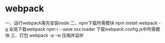 # webpack
一、运行webpack需先安装node
二、npm下载所需模块
npm install webpack -g              全局下载webpack
npm i --save xxx.loader             下载webpack.config.js中所需模块
三、打包
webpack -p -w                       压缩并监听